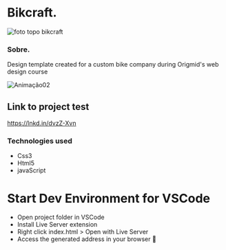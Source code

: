 <h1>Bikcraft.</h1>

![foto topo bikcraft](https://user-images.githubusercontent.com/86026272/137021234-1ff5b335-c12d-4dfd-afdd-9b616d354f6c.PNG)

<h3>Sobre.</h3>
<p>Design template created for a custom bike company during Origmid's web design course</p>

![Animação02](https://user-images.githubusercontent.com/86026272/137023716-a63900e3-7d70-49bd-b9c9-50ab351a198f.gif)

## Link to project test
 https://lnkd.in/dvzZ-Xvn

### Technologies used
+ Css3
+ Html5
+ javaScript

# Start Dev Environment for VSCode
+ Open project folder in VSCode
+ Install Live Server extension
+ Right click index.html > Open with Live Server
+ Access the generated address in your browser 🚀
